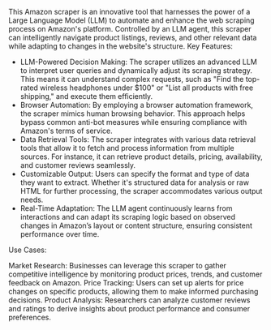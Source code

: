 This Amazon scraper is an innovative tool that harnesses the power of a Large Language Model (LLM) to automate and enhance the web scraping process on Amazon's platform. Controlled by an LLM agent, this scraper can intelligently navigate product listings, reviews, and other relevant data while adapting to changes in the website's structure.
Key Features:

- LLM-Powered Decision Making: The scraper utilizes an advanced LLM to interpret user queries and dynamically adjust its scraping strategy. This means it can understand complex requests, such as "Find the top-rated wireless headphones under $100" or "List all products with free shipping," and execute them efficiently.
- Browser Automation: By employing a browser automation framework, the scraper mimics human browsing behavior. This approach helps bypass common anti-bot measures while ensuring compliance with Amazon's terms of service.
- Data Retrieval Tools: The scraper integrates with various data retrieval tools that allow it to fetch and process information from multiple sources. For instance, it can retrieve product details, pricing, availability, and customer reviews seamlessly.
- Customizable Output: Users can specify the format and type of data they want to extract. Whether it's structured data for analysis or raw HTML for further processing, the scraper accommodates various output needs.
- Real-Time Adaptation: The LLM agent continuously learns from interactions and can adapt its scraping logic based on observed changes in Amazon’s layout or content structure, ensuring consistent performance over time.

Use Cases:

Market Research: Businesses can leverage this scraper to gather competitive intelligence by monitoring product prices, trends, and customer feedback on Amazon.
Price Tracking: Users can set up alerts for price changes on specific products, allowing them to make informed purchasing decisions.
Product Analysis: Researchers can analyze customer reviews and ratings to derive insights about product performance and consumer preferences.
